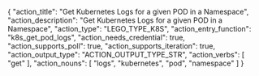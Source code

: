 {
"action_title": "Get Kubernetes Logs for a given POD in a Namespace",
"action_description": "Get Kubernetes Logs for a given POD in a Namespace",
"action_type": "LEGO_TYPE_K8S",
"action_entry_function": "k8s_get_pod_logs",
"action_needs_credential": true,
"action_supports_poll": true,
"action_supports_iteration": true,
"action_output_type": "ACTION_OUTPUT_TYPE_STR",
"action_verbs": [
"get"
],
"action_nouns": [
"logs",
"kubernetes",
"pod",
"namespace"
]
}
